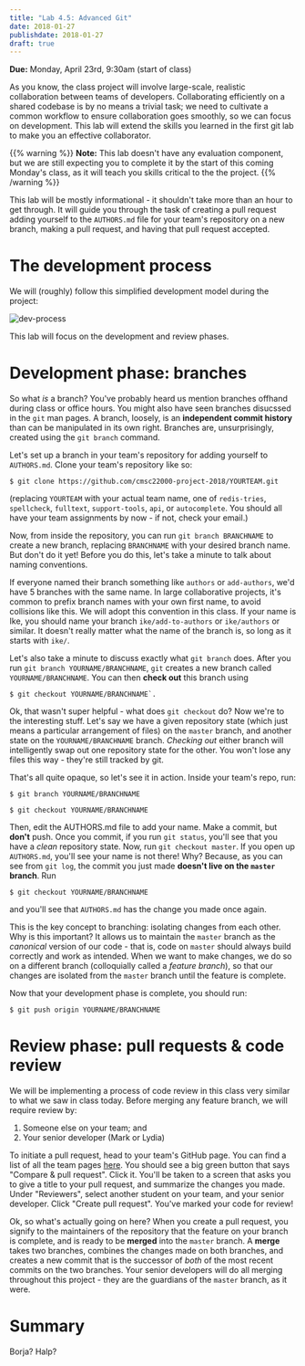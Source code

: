```yaml
---
title: "Lab 4.5: Advanced Git"
date: 2018-01-27
publishdate: 2018-01-27
draft: true
---
```


**Due:** Monday, April 23rd, 9:30am (start of class)

As you know, the class project will involve large-scale, realistic collaboration
between teams of developers. Collaborating efficiently on a shared codebase is
by no means a trivial task; we need to cultivate a common workflow to ensure
collaboration goes smoothly, so we can focus on development. This lab will
extend the skills you learned in the first git lab to make you an effective
collaborator.

{{% warning %}}
**Note:** This lab doesn't have any evaluation component, but we are still expecting you
to complete it by the start of this coming Monday's class, as it will teach you
skills critical to the the project.
{{% /warning %}}

This lab will be mostly informational - it shouldn't take more than an hour to
get through. It will guide you through the task of creating a pull request
adding yourself to the `AUTHORS.md` file for your team's repository on a new
branch, making a pull request, and having that pull request accepted.

# The development process
We will (roughly) follow this simplified development model during the project:

![dev-process](/cmsc22000/img/dev-process-lab45.png)

This lab will focus on the development and review phases.

# Development phase: branches
So what *is* a branch? You've probably heard us mention branches offhand
during class or office hours. You might also have seen branches disucssed in the
`git` man pages. A branch, loosely, is an **independent commit history** than
can be manipulated in its own right. Branches are, unsurprisingly, created using
the `git branch` command.

Let's set up a branch in your team's repository for adding yourself to
`AUTHORS.md`. Clone your team's repository like so:

```
$ git clone https://github.com/cmsc22000-project-2018/YOURTEAM.git
```

(replacing `YOURTEAM` with your actual team name, one of `redis-tries`,
`spellcheck`, `fulltext`, `support-tools`, `api`, or `autocomplete`. You should
all have your team assignments by now - if not, check your email.)

Now, from inside the repository, you can run `git branch BRANCHNAME` to create a
new branch, replacing `BRANCHNAME` with your desired branch name. But don't do
it yet! Before you do this, let's take a minute to talk about naming
conventions.

If everyone named their branch something like `authors` or `add-authors`, we'd
have 5 branches with the same name. In large collaborative projects, it's common
to prefix branch names with your own first name, to avoid collisions like this.
We will adopt this convention in this class. If your name is Ike, you should
name your branch `ike/add-to-authors` or `ike/authors` or similar. It doesn't
really matter what the name of the branch is, so long as it starts with `ike/`.

Let's also take a minute to discuss exactly what `git branch` does. After you
run `git branch YOURNAME/BRANCHNAME`, `git` creates a new branch called
`YOURNAME/BRANCHNAME`. You can then **check out** this branch using

```
$ git checkout YOURNAME/BRANCHNAME`.
```

Ok, that wasn't super helpful - what does `git checkout` do? Now we're to the
interesting stuff. Let's say we have a given repository state (which just means
a particular arrangement of files) on the `master` branch, and another state on
the `YOURNAME/BRANCHNAME` branch. *Checking out* either branch will
intelligently swap out one repository state for the other. You won't lose any
files this way - they're still tracked by git.

That's all quite opaque, so let's see it in action. Inside your team's repo,
run:

```
$ git branch YOURNAME/BRANCHNAME

$ git checkout YOURNAME/BRANCHNAME
```

Then, edit the AUTHORS.md file to add your name. Make a commit, but **don't**
push. Once you commit, if you run `git status`, you'll see that you have a
*clean* repository state. Now, run `git checkout master`. If you open up
`AUTHORS.md`, you'll see your name is not there! Why? Because, as you can see
from `git log`, the commit you just made **doesn't live on the `master`
branch**. Run
```
$ git checkout YOURNAME/BRANCHNAME
```
and you'll see that `AUTHORS.md` has the change you made once again.

This is the key concept to branching: isolating changes from each other. Why is
this important? It allows us to maintain the `master` branch as the *canonical*
version of our code - that is, code on `master` should always build correctly
and work as intended. When we want to make changes, we do so on a different
branch (colloquially called a *feature branch*), so that our changes are
isolated from the `master` branch until the feature is complete.

Now that your development phase is complete, you should run:
```
$ git push origin YOURNAME/BRANCHNAME
```

# Review phase: pull requests & code review
We will be implementing a process of code review in this class very similar to
what we saw in class today. Before merging any feature branch, we will require
review by:

1. Someone else on your team; and
2. Your senior developer (Mark or Lydia)

To initiate a pull request, head to your team's GitHub page. You can find a list
of all the team pages [here](https://github.com/cmsc22000-project-2018). You
should see a big green button that says "Compare & pull request". Click it.
You'll be taken to a screen that asks you to give a title to your pull request,
and summarize the changes you made. Under "Reviewers", select another student on
your team, and your senior developer. Click "Create pull request". You've marked
your code for review!

Ok, so what's actually going on here? When you create a pull request, you
signify to the maintainers of the repository that the feature on your branch is
complete, and is ready to be **merged** into the `master` branch. A **merge**
takes two branches, combines the changes made on both branches, and creates a
new commit that is the successor of *both* of the most recent commits on the two
branches. Your senior developers will do all merging throughout this project -
they are the guardians of the `master` branch, as it were.

# Summary
Borja? Halp?
